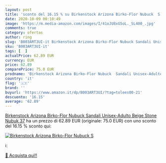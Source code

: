 ```yaml
---
layout: post
title: 'sconto del 16.15 % su Birkenstock Arizona Birko-Flor Nubuck  S  '
date: 2020-10-09 00:10:49
image: 'https://m.media-amazon.com/images/I/41oJU8xG5oL._SL400_.jpg'
comments: true
category: ofertas
author: ring
slug: 'B003ART3UI-it Birkenstock Arizona Birko-Flor Nubuck Sandali Unisex-...'
sku: 'B003ART3UI-it'
tags: [  ]
actualPrice: 62.89 EUR
currency: EUR
price: 62.89
comparePrice: 75.0 EUR
prodname: 'Birkenstock Arizona Birko-Flor Nubuck  Sandali Unisex-Adulto  Beige  Stone Nubuk   37'
country: 'it'
flag: '🇮🇹'
brand: ''
buyurl: 'https://www.amazon.it/dp/B003ART3UI/?tag=tolees00-21'
descuento: '16.15'
average: '62.89'
---
```


[Birkenstock Arizona Birko-Flor Nubuck  Sandali Unisex-Adulto  Beige  Stone Nubuk   37](https://www.amazon.it/dp/B003ART3UI/?tag=tolees00-21) ha un prezzo di 62.89 EUR (originale: 75.0 EUR) con uno sconto del 16.15 % sconto qui:

[![Birkenstock Arizona Birko-Flor Nubuck  S](https://m.media-amazon.com/images/I/41oJU8xG5oL._SL400_.jpg)](https://www.amazon.it/dp/B003ART3UI/?tag=tolees00-21)

ℹ️:


[🛒 Acquista qui!!](https://www.amazon.it/dp/B003ART3UI/?tag=tolees00-21)
